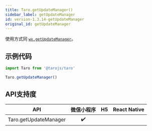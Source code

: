 ```yaml
---
title: Taro.getUpdateManager()
sidebar_label: getUpdateManager
id: version-1.3.14-getUpdateManager
original_id: getUpdateManager
---
```



使用方式同 [`wx.getUpdateManager`](https://developers.weixin.qq.com/miniprogram/dev/api/wx.getUpdateManager.html)。

## 示例代码

```jsx
import Taro from '@tarojs/taro'

Taro.getUpdateManager()
```



## API支持度


| API | 微信小程序 | H5 | React Native |
| :-: | :-: | :-: | :-: |
| Taro.getUpdateManager | ✔️ |  |  |


